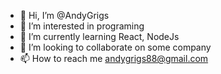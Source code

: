 - 👋 Hi, I’m @AndyGrigs
- 👀 I’m interested in programing
- 🌱 I’m currently learning React, NodeJs
- 💞️ I’m looking to collaborate on some company
- 📫 How to reach me andygrigs88@gmail.com

<!---
AndyGrigs/AndyGrigs is a ✨ special ✨ repository because its `README.md` (this file) appears on your GitHub profile.
You can click the Preview link to take a look at your changes.
--->
